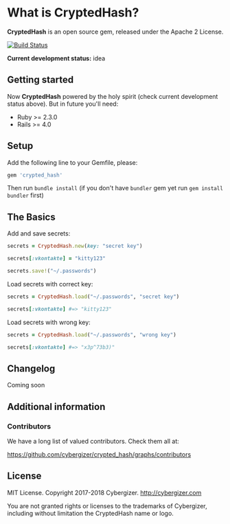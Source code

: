 # What is CryptedHash?


**CryptedHash** is an open source gem, released under the Apache 2 License.

[![Build Status](https://api.travis-ci.org/cybergizer/crypted_hash.svg?branch=master)](http://travis-ci.org/plataformatec/devise)

**Current development status:** idea

## Getting started
Now **CryptedHash** powered by the holy spirit (check current development status above). But in future you'll need:

* Ruby >= 2.3.0
* Rails >= 4.0


## Setup

Add the following line to your Gemfile, please:

```ruby
gem 'crypted_hash'
```

Then run `bundle install` (if you don't have `bundler` gem yet run `gem install bundler` first)


## The Basics

Add and save secrets:
```rb
secrets = CryptedHash.new(key: "secret key")

secrets[:vkontakte] = "kitty123"

secrets.save!("~/.passwords")
```

Load secrets with correct key:
```rb
secrets = CryptedHash.load("~/.passwords", "secret key")

secrets[:vkontakte] #=> "kitty123"
```

Load secrets with wrong key:
```rb
secrets = CryptedHash.load("~/.passwords", "wrong key")

secrets[:vkontakte] #=> "x3p^73b3)"
```

## Changelog

Coming soon


## Additional information

### Contributors

We have a long list of valued contributors. Check them all at:

https://github.com/cybergizer/crypted_hash/graphs/contributors

## License

MIT License. Copyright 2017-2018 Cybergizer. http://cybergizer.com

You are not granted rights or licenses to the trademarks of Cybergizer, including without limitation the CryptedHash name or logo.

